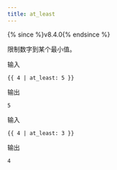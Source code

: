 ```yaml
---
title: at_least
---
```


{% since %}v8.4.0{% endsince %}

限制数字到某个最小值。

输入
```liquid
{{ 4 | at_least: 5 }}
```

输出
```text
5
```

输入
```liquid
{{ 4 | at_least: 3 }}
```

输出
```text
4
```
